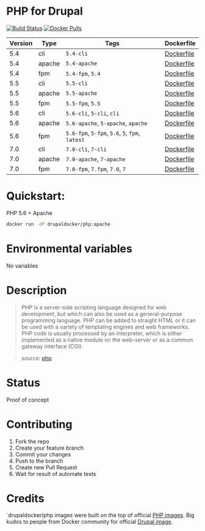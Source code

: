 PHP for Drupal
=====================
[![Build Status](https://travis-ci.org/drupal-docker/php.svg?branch=master)](https://travis-ci.org/drupal-docker/php)
[![Docker Pulls](https://img.shields.io/docker/pulls/drupaldocker/php.svg?maxAge=2592000)](https://hub.docker.com/r/drupaldocker/php)

Version | Type | Tags | Dockerfile
--- | --- | --- | ---
5.4 | cli | `5.4-cli` | [Dockerfile](https://github.com/drupal-docker/php/blob/master/5.4/Dockerfile)
5.4 | apache | `5.4-apache` | [Dockerfile](https://github.com/drupal-docker/php/blob/master/5.4/apache/Dockerfile)
5.4 | fpm | `5.4-fpm`, `5.4` | [Dockerfile](https://github.com/drupal-docker/php/blob/master/5.4/fpm/Dockerfile)
5.5 | cli | `5.5-cli` | [Dockerfile](https://github.com/drupal-docker/php/blob/master/5.5/Dockerfile)
5.5 | apache | `5.5-apache` | [Dockerfile](https://github.com/drupal-docker/php/blob/master/5.5/apache/Dockerfile)
5.5 | fpm | `5.5-fpm`, `5.5` | [Dockerfile](https://github.com/drupal-docker/php/blob/master/5.5/fpm/Dockerfile)
5.6 | cli | `5.6-cli`, `5-cli`, `cli` | [Dockerfile](https://github.com/drupal-docker/php/blob/master/5.6/Dockerfile)
5.6 | apache | `5.6-apache`, `5-apache`, `apache` | [Dockerfile](https://github.com/drupal-docker/php/blob/master/5.6/apache/Dockerfile)
5.6 | fpm | `5.6-fpm`, `5-fpm`, `5.6`, `5`, `fpm`, `latest` | [Dockerfile](https://github.com/drupal-docker/php/blob/master/5.6/fpm/Dockerfile)
7.0 | cli | `7.0-cli`, `7-cli` | [Dockerfile](https://github.com/drupal-docker/php/blob/master/7.0/Dockerfile)
7.0 | apache | `7.0-apache`, `7-apache` | [Dockerfile](https://github.com/drupal-docker/php/blob/master/7.0/apache/Dockerfile)
7.0 | fpm | `7.0-fpm`, `7.fpm`, `7.0`, `7` | [Dockerfile](https://github.com/drupal-docker/php/blob/master/7.0/fpm/Dockerfile)

# Quickstart:

PHP 5.6 + Apache
```bash
docker run -dP drupaldocker/php:apache
```

# Environmental variables

No variables

# Description

> PHP is a server-side scripting language designed for web development, but which can also be used as a general-purpose programming language. PHP can be added to straight HTML or it can be used with a variety of templating engines and web frameworks. PHP code is usually processed by an interpreter, which is either implemented as a native module on the web-server or as a common gateway interface (CGI).

> source: [php](https://hub.docker.com/_/php/)

# Status

Proof of concept

# Contributing

1. Fork the repo
1. Create your feature branch
1. Commit your changes
1. Push to the branch
1. Create new Pull Request
1. Wait for result of automate tests

# Credits
`drupaldocker/php images were built on the top of official [PHP images](https://hub.docker.com/r/_/php/). Big kudos to people from Docker community for official [Drupal image](https://hub.docker.com/r/_/drupal/).
